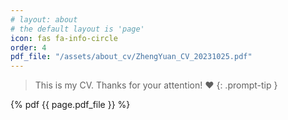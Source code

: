 ```yaml
---
# layout: about
# the default layout is 'page'
icon: fas fa-info-circle
order: 4
pdf_file: "/assets/about_cv/ZhengYuan_CV_20231025.pdf"
---
```


> This is my CV. Thanks for your attention! :heart:
{: .prompt-tip }

{% pdf {{ page.pdf_file }} %}
